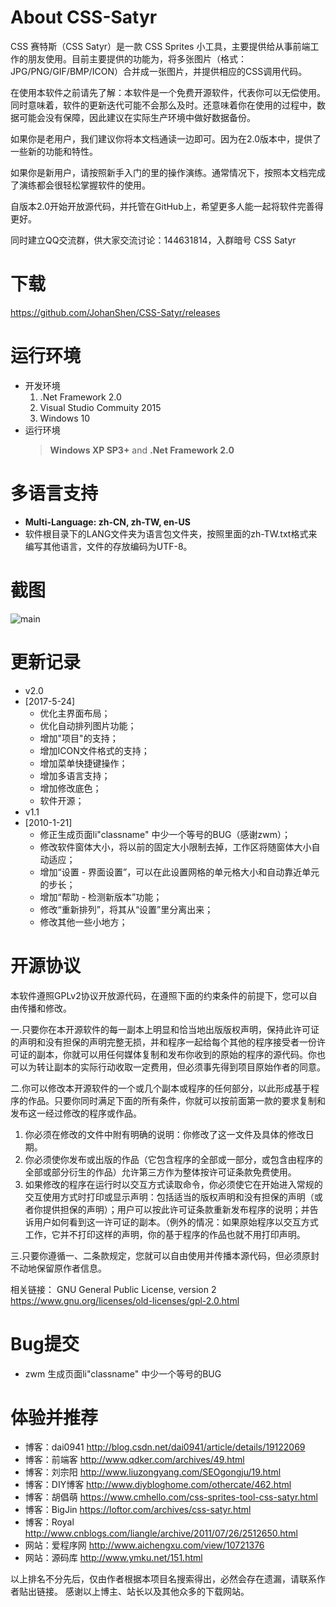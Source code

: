 # About CSS-Satyr
CSS 赛特斯（CSS Satyr）是一款 CSS Sprites 小工具，主要提供给从事前端工作的朋友使用。目前主要提供的功能为，将多张图片（格式：JPG/PNG/GIF/BMP/ICON）合并成一张图片，并提供相应的CSS调用代码。

在使用本软件之前请先了解：本软件是一个免费开源软件，代表你可以无偿使用。同时意味着，软件的更新迭代可能不会那么及时。还意味着你在使用的过程中，数据可能会没有保障，因此建议在实际生产环境中做好数据备份。

如果你是老用户，我们建议你将本文档通读一边即可。因为在2.0版本中，提供了一些新的功能和特性。

如果你是新用户，请按照新手入门的里的操作演练。通常情况下，按照本文档完成了演练都会很轻松掌握软件的使用。

自版本2.0开始开放源代码，并托管在GitHub上，希望更多人能一起将软件完善得更好。

同时建立QQ交流群，供大家交流讨论：144631814，入群暗号 CSS Satyr 

# 下载
https://github.com/JohanShen/CSS-Satyr/releases

# 运行环境
 - 开发环境
    1. .Net Framework 2.0 
    2. Visual Studio Commuity 2015 
    3. Windows 10
 - 运行环境
    > **Windows XP SP3+** and **.Net Framework 2.0**
    

# 多语言支持
- **Multi-Language: zh-CN, zh-TW, en-US**
- 软件根目录下的LANG文件夹为语言包文件夹，按照里面的zh-TW.txt格式来编写其他语言，文件的存放编码为UTF-8。

# 截图
![main](https://cloud.githubusercontent.com/assets/15073895/26368207/79664c82-4023-11e7-9f2b-0b0193eb1c04.png)

# 更新记录
 - v2.0
 - [2017-5-24]
   - 优化主界面布局；
   - 优化自动排列图片功能；
   - 增加"项目"的支持；
   - 增加ICON文件格式的支持；
   - 增加菜单快捷键操作；
   - 增加多语言支持；
   - 增加修改底色；
   - 软件开源；
 - v1.1
 - [2010-1-21]
   - 修正生成页面li"classname" 中少一个等号的BUG（感谢zwm）；
   - 修改软件窗体大小，将以前的固定大小限制去掉，工作区将随窗体大小自动适应；
   - 增加“设置 - 界面设置”，可以在此设置网格的单元格大小和自动靠近单元的步长；
   - 增加“帮助 - 检测新版本”功能；
   - 修改“重新排列”，将其从“设置”里分离出来；
   - 修改其他一些小地方；

# 开源协议
本软件遵照GPLv2协议开放源代码，在遵照下面的约束条件的前提下，您可以自由传播和修改。

一.只要你在本开源软件的每一副本上明显和恰当地出版版权声明，保持此许可证的声明和没有担保的声明完整无损，并和程序一起给每个其他的程序接受者一份许可证的副本，你就可以用任何媒体复制和发布你收到的原始的程序的源代码。你也可以为转让副本的实际行动收取一定费用，但必须事先得到项目原始作者的同意。

二.你可以修改本开源软件的一个或几个副本或程序的任何部分，以此形成基于程序的作品。只要你同时满足下面的所有条件，你就可以按前面第一款的要求复制和发布这一经过修改的程序或作品。
1. 你必须在修改的文件中附有明确的说明：你修改了这一文件及具体的修改日期。
2. 你必须使你发布或出版的作品（它包含程序的全部或一部分，或包含由程序的全部或部分衍生的作品）允许第三方作为整体按许可证条款免费使用。
3. 如果修改的程序在运行时以交互方式读取命令，你必须使它在开始进入常规的交互使用方式时打印或显示声明：包括适当的版权声明和没有担保的声明（或者你提供担保的声明）；用户可以按此许可证条款重新发布程序的说明；并告诉用户如何看到这一许可证的副本。（例外的情况：如果原始程序以交互方式工作，它并不打印这样的声明，你的基于程序的作品也就不用打印声明。

三.只要你遵循一、二条款规定，您就可以自由使用并传播本源代码，但必须原封不动地保留原作者信息。

相关链接：
GNU General Public License, version 2 https://www.gnu.org/licenses/old-licenses/gpl-2.0.html

# Bug提交
 - zwm 生成页面li"classname" 中少一个等号的BUG

# 体验并推荐

 - 博客：dai0941 http://blog.csdn.net/dai0941/article/details/19122069
 - 博客：前端客 http://www.qdker.com/archives/49.html
 - 博客：刘宗阳 http://www.liuzongyang.com/SEOgongju/19.html
 - 博客：DIY博客 http://www.diybloghome.com/othercate/462.html
 - 博客：胡倡萌 https://www.cmhello.com/css-sprites-tool-css-satyr.html
 - 博客：BigJin https://loftor.com/archives/css-satyr.html
 - 博客：Royal http://www.cnblogs.com/liangle/archive/2011/07/26/2512650.html
 - 网站：爱程序网 http://www.aichengxu.com/view/10721376
 - 网站：源码库 http://www.ymku.net/151.html

以上排名不分先后，仅由作者根据本项目名搜索得出，必然会存在遗漏，请联系作者贴出链接。
感谢以上博主、站长以及其他众多的下载网站。
